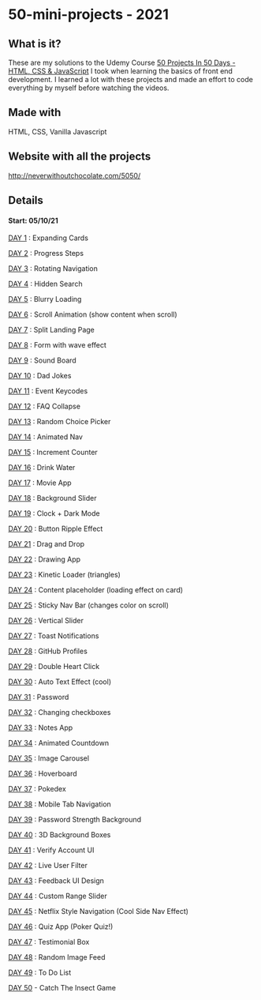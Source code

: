 # 50-mini-projects - 2021

## What is it?

These are my solutions to the Udemy Course [50 Projects In 50 Days - HTML, CSS & JavaScript](https://www.udemy.com/course/50-projects-50-days/) I took when learning the basics of front end development.
I learned a lot with these projects and made an effort to code everything by myself before watching the videos.

## Made with

HTML, CSS, Vanilla Javascript

## Website with all the projects

http://neverwithoutchocolate.com/5050/

## Details

#### Start: 05/10/21

[DAY 1](http://www.neverwithoutchocolate.com/5050/Project_01/) : Expanding Cards

[DAY 2](http://www.neverwithoutchocolate.com/5050/Project_02/) : Progress Steps

[DAY 3](http://www.neverwithoutchocolate.com/5050/Project_03/) : Rotating Navigation

[DAY 4](http://www.neverwithoutchocolate.com/5050/Project_04/) : Hidden Search

[DAY 5](http://www.neverwithoutchocolate.com/5050/Project_05/)  : Blurry Loading

[DAY 6](http://www.neverwithoutchocolate.com/5050/Project_06/)  : Scroll Animation (show content when scroll)

[DAY 7](http://www.neverwithoutchocolate.com/5050/Project_07/)  : Split Landing Page

[DAY 8](http://www.neverwithoutchocolate.com/5050/Project_08/)  : Form with wave effect

[DAY 9](http://www.neverwithoutchocolate.com/5050/Project_09/)  : Sound Board

[DAY 10](http://www.neverwithoutchocolate.com/5050/Project_10/)  : Dad Jokes

[DAY 11](http://www.neverwithoutchocolate.com/5050/Project_11/)  : Event Keycodes

[DAY 12](http://www.neverwithoutchocolate.com/5050/Project_12/)  : FAQ Collapse

[DAY 13](http://www.neverwithoutchocolate.com/5050/Project_13/)  : Random Choice Picker

[DAY 14](http://www.neverwithoutchocolate.com/5050/Project_14/)  : Animated Nav

[DAY 15](http://www.neverwithoutchocolate.com/5050/Project_15/) : Increment Counter

[DAY 16](http://www.neverwithoutchocolate.com/5050/Project_16/)  : Drink Water

[DAY 17](http://www.neverwithoutchocolate.com/5050/Project_17/)  : Movie App

[DAY 18](http://www.neverwithoutchocolate.com/5050/Project_18/)  : Background Slider

[DAY 19](http://www.neverwithoutchocolate.com/5050/Project_19/)  : Clock + Dark Mode

[DAY 20](http://www.neverwithoutchocolate.com/5050/Project_20/)  : Button Ripple Effect

[DAY 21](http://www.neverwithoutchocolate.com/5050/Project_21/)  : Drag and Drop

[DAY 22](http://www.neverwithoutchocolate.com/5050/Project_22/)  : Drawing App

[DAY 23](http://www.neverwithoutchocolate.com/5050/Project_23/)  : Kinetic Loader (triangles)

[DAY 24](http://www.neverwithoutchocolate.com/5050/Project_24/)  : Content placeholder (loading effect on card)

[DAY 25](http://www.neverwithoutchocolate.com/5050/Project_25/)  : Sticky Nav Bar (changes color on scroll)

[DAY 26](http://www.neverwithoutchocolate.com/5050/Project_26/)  : Vertical Slider

[DAY 27](http://www.neverwithoutchocolate.com/5050/Project_27/)  : Toast Notifications

[DAY 28](http://www.neverwithoutchocolate.com/5050/Project_28/)  : GitHub Profiles

[DAY 29](http://www.neverwithoutchocolate.com/5050/Project_29/)  : Double Heart Click

[DAY 30](http://www.neverwithoutchocolate.com/5050/Project_30/)  : Auto Text Effect (cool)

[DAY 31](http://www.neverwithoutchocolate.com/5050/Project_31/)  : Password 

[DAY 32](http://www.neverwithoutchocolate.com/5050/Project_32/)  : Changing checkboxes

[DAY 33](http://www.neverwithoutchocolate.com/5050/Project_33/)  : Notes App

[DAY 34](http://www.neverwithoutchocolate.com/5050/Project_34/) : Animated Countdown

[DAY 35](http://www.neverwithoutchocolate.com/5050/Project_35/)  : Image Carousel

[DAY 36](http://www.neverwithoutchocolate.com/5050/Project_36/)  : Hoverboard

[DAY 37](http://www.neverwithoutchocolate.com/5050/Project_37/)  : Pokedex

[DAY 38](http://www.neverwithoutchocolate.com/5050/Project_38/)  : Mobile Tab Navigation

[DAY 39](http://www.neverwithoutchocolate.com/5050/Project_39/)  : Password Strength Background

[DAY 40](http://www.neverwithoutchocolate.com/5050/Project_40/)  : 3D Background Boxes

[DAY 41](http://www.neverwithoutchocolate.com/5050/Project_41/) : Verify Account UI 

[DAY 42](http://www.neverwithoutchocolate.com/5050/Project_42/) : Live User Filter

[DAY 43](http://www.neverwithoutchocolate.com/5050/Project_43) : Feedback UI Design

[DAY 44](http://www.neverwithoutchocolate.com/5050/Project_44/) : Custom Range Slider

[DAY 45](http://www.neverwithoutchocolate.com/5050/Project_45/) : Netflix Style Navigation (Cool Side Nav Effect)

[DAY 46](http://www.neverwithoutchocolate.com/5050/Project_46/) : Quiz App (Poker Quiz!)

[DAY 47](http://www.neverwithoutchocolate.com/5050/Project_47/) : Testimonial Box

[DAY 48](http://www.neverwithoutchocolate.com/5050/Project_48/) : Random Image Feed

[DAY 49](http://www.neverwithoutchocolate.com/5050/Project_49/) : To Do List

[DAY 50](http://www.neverwithoutchocolate.com/5050/Project_50/) - Catch The Insect Game
